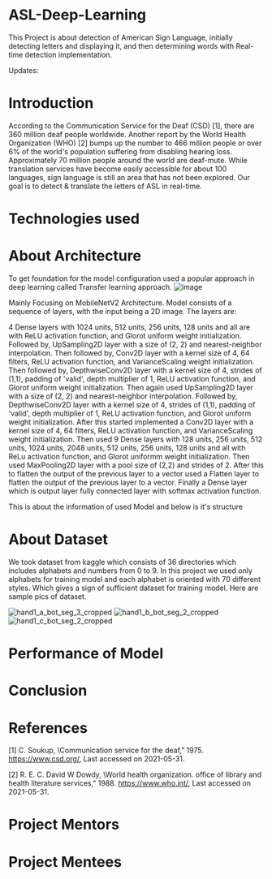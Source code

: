 # ASL-Deep-Learning

This Project is about detection of American Sign Language, initially detecting letters and displaying it, and then determining words with Real-time detection implementation.

Updates:
# Introduction
According to the Communication Service for the Deaf (CSD) [1], there are 360 million deaf people worldwide. Another report by the World Health Organization (WHO) [2] bumps up the number to 466 million people or over 6% of the world's population suffering from disabling hearing loss. Approximately 70 million people around the world are deaf-mute. While translation services have
become easily accessible for about 100 languages, sign language is still an area that has not been explored. Our goal is to detect & translate the letters of ASL in real-time.

# Technologies used

# About Architecture
To get foundation for the model configuration used a popular approach in deep learning called Transfer learning approach.
![image](https://user-images.githubusercontent.com/90703475/224968708-e2a7dd1b-879a-4033-beaf-55c6d05677ae.png)

Mainly Focusing on MobileNetV2 Architecture.
Model consists of a sequence of layers, with the input being a 2D image. The layers are:

4 Dense layers with 1024 units, 512 units, 256 units, 128 units and all are with ReLU activation function, and Glorot uniform weight initialization. 
Followed by, UpSampling2D layer with a size of (2, 2) and nearest-neighbor interpolation. Then followed by, Conv2D layer with a kernel size of 4, 64 filters, ReLU activation function, and VarianceScaling weight initialization.
Then followed by, DepthwiseConv2D layer with a kernel size of 4, strides of (1,1), padding of 'valid', depth multiplier of 1, ReLU activation function, and Glorot uniform weight initialization. Then again used UpSampling2D layer with a size of (2, 2) and nearest-neighbor interpolation. Followed by, DepthwiseConv2D layer with a kernel size of 4, strides of (1,1), padding of 'valid', depth multiplier of 1, ReLU activation function, and Glorot uniform weight initialization.
After this started implemented a Conv2D layer with a kernel size of 4, 64 filters, ReLU activation function, and VarianceScaling weight initialization.
Then used 9 Dense layers with 128 units, 256 units, 512 units, 1024 units, 2048 units, 512 units, 256 units, 128 units and all with ReLu activation function, and Glorot uniformm weight initialization.
Then used MaxPooling2D layer with a pool size of (2,2) and strides of 2. After this to flatten the output of the previous layer to a vector used a Flatten layer to flatten the output of the previous layer to a vector. Finally a Dense layer which is output layer fully connected layer with softmax activation function.

This is about the information of used Model and below is it's structure 


# About Dataset
We took dataset from kaggle which consists of 36 directories which includes alphabets and numbers from 0 to 9. In this project we used only alphabets for training model and each alphabet is oriented with 70 different styles. Which gives a sign of sufficient dataset for training model. Here are sample pics of dataset.

![hand1_a_bot_seg_3_cropped](https://user-images.githubusercontent.com/90703475/224979335-9e888e61-7e38-4ea0-8dbb-4a152a8b6c61.jpeg)
![hand1_b_bot_seg_2_cropped](https://user-images.githubusercontent.com/90703475/224979424-c6009276-7b09-408a-a5ed-b65650764f8c.jpeg)
![hand1_c_bot_seg_2_cropped](https://user-images.githubusercontent.com/90703475/224979519-b0e48351-734e-4a06-8657-e9bf04c30649.jpeg)

# Performance of Model

# Conclusion
# References
[1] C. Soukup, \Communication service for the deaf,"
1975. https://www.csd.org/, Last accessed on
2021-05-31.

[2] R. E. C. David W Dowdy, \World health
organization. office of library and health literature
services," 1988. https://www.who.int/, Last
accessed on 2021-05-31.

# Project Mentors
# Project Mentees
